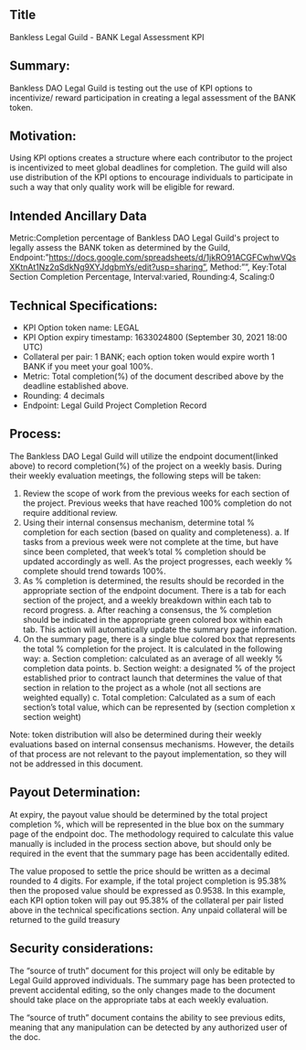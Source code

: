 ## Title

Bankless Legal Guild - BANK Legal Assessment KPI

## Summary:

Bankless DAO Legal Guild is testing out the use of KPI options to incentivize/ reward participation in creating a legal assessment of the BANK token. 

## Motivation:

Using KPI options creates a structure where each contributor to the project is incentivized to meet global deadlines for completion. The guild will also use distribution of the KPI options to encourage individuals to participate in such a way that only quality work will be eligible for reward.

## Intended Ancillary Data

Metric:Completion percentage of Bankless DAO Legal Guild's project to legally assess the BANK token as determined by the Guild,
Endpoint:”https://docs.google.com/spreadsheets/d/1jkRO91ACGFCwhwVQsXKtnAt1Nz2qSdkNg9XYJdgbmYs/edit?usp=sharing”,
Method:””,
Key:Total Section Completion Percentage,
Interval:varied,
Rounding:4,
Scaling:0

## Technical Specifications:

- KPI Option token name: LEGAL
- KPI Option expiry timestamp: 1633024800 (September 30, 2021 18:00 UTC)
- Collateral per pair: 1 BANK; each option token would expire worth 1 BANK if you meet your goal 100%.
- Metric: Total completion(%) of the document described above by the deadline established above. 
- Rounding: 4 decimals
- Endpoint: Legal Guild Project Completion Record

## Process:

The Bankless DAO Legal Guild will utilize the endpoint document(linked above) to record completion(%) of the project on a weekly basis. During their weekly evaluation meetings, the following steps will be taken:

1. Review the scope of work from the previous weeks for each section of the project. Previous weeks that have reached 100% completion do not require additional review.
2. Using their internal consensus mechanism, determine total % completion for each section (based on quality and completeness). 
    a. If tasks from a previous week were not complete at the time, but have since been completed, that week’s total % completion should be updated accordingly as well. As the project progresses, each weekly % complete should trend towards 100%.
3. As % completion is determined, the results should be recorded in the appropriate section of the endpoint document. There is a tab for each section of the project, and a weekly breakdown within each tab to record progress.
    a. After reaching a consensus, the % completion should be indicated in the appropriate green colored box within each tab. This action will automatically update the summary page information.
4. On the summary page, there is a single blue colored box that represents the total % completion for the project. It is calculated in the following way:
    a. Section completion: calculated as an average of all weekly % completion data points. 
    b. Section weight: a designated % of the project established prior to contract launch that determines the value of that section in relation to the project as a whole (not all sections are weighted equally)
    c. Total completion: Calculated as a sum of each section’s total value, which can be represented by (section completion x section weight)

Note: token distribution will also be determined during their weekly evaluations based on internal consensus mechanisms. However, the details of that process are not relevant to the payout implementation, so they will not be addressed in this document.

## Payout Determination:

At expiry, the payout value should be determined by the total project completion %, which will be represented in the blue box on the summary page of the endpoint doc. The methodology required to calculate this value manually is included in the process section above, but should only be required in the event that the summary page has been accidentally edited. 

The value proposed to settle the price should be written as a decimal rounded to 4 digits. For example, if the total project completion is 95.38% then the proposed value should be expressed as 0.9538. In this example, each KPI option token will pay out 95.38% of the collateral per pair listed above in the technical specifications section. Any unpaid collateral will be returned to the guild treasury

## Security considerations:

The “source of truth” document for this project will only be editable by Legal Guild approved individuals. The summary page has been protected to prevent accidental editing, so the only changes made to the document should take place on the appropriate tabs at each weekly evaluation. 

The “source of truth” document contains the ability to see previous edits, meaning that any manipulation can be detected by any authorized user of the doc.
